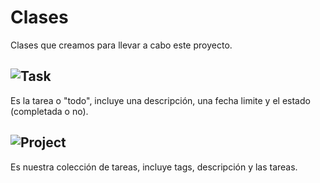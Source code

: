 
# Clases
Clases que creamos para llevar a cabo este proyecto.

## ![Task](../pkg/tareas/task.go)
Es la tarea o "todo", incluye una descripción, una fecha limite y el estado (completada o no).

## ![Project](../pkg/tareas/project.go)
Es nuestra colección de tareas, incluye tags, descripción y las tareas.

